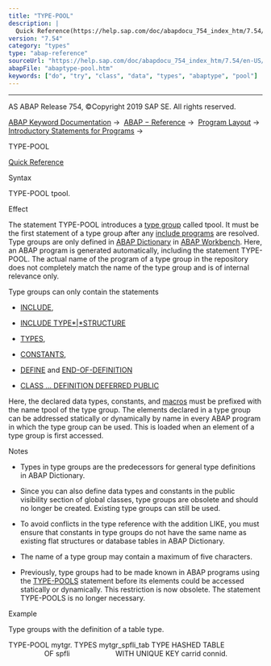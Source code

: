 ```yaml
---
title: "TYPE-POOL"
description: |
  Quick Reference(https://help.sap.com/doc/abapdocu_754_index_htm/7.54/en-US/abaptype-pool_shortref.htm) Syntax TYPE-POOL tpool. Effect The statement TYPE-POOL introduces a type group(https://help.sap.com/doc/abapdocu_754_index_htm/7.54/en-US/abentype_group_1_glosry.htm 'Glossary Entry') called tp
version: "7.54"
category: "types"
type: "abap-reference"
sourceUrl: "https://help.sap.com/doc/abapdocu_754_index_htm/7.54/en-US/abaptype-pool.htm"
abapFile: "abaptype-pool.htm"
keywords: ["do", "try", "class", "data", "types", "abaptype", "pool"]
---
```


* * *

AS ABAP Release 754, ©Copyright 2019 SAP SE. All rights reserved.

[ABAP Keyword Documentation](https://help.sap.com/doc/abapdocu_754_index_htm/7.54/en-US/abenabap.htm) →  [ABAP − Reference](https://help.sap.com/doc/abapdocu_754_index_htm/7.54/en-US/abenabap_reference.htm) →  [Program Layout](https://help.sap.com/doc/abapdocu_754_index_htm/7.54/en-US/abenabap_program_layout.htm) →  [Introductory Statements for Programs](https://help.sap.com/doc/abapdocu_754_index_htm/7.54/en-US/abenabap_program_statement.htm) → 

TYPE-POOL

[Quick Reference](https://help.sap.com/doc/abapdocu_754_index_htm/7.54/en-US/abaptype-pool_shortref.htm)

Syntax

TYPE-POOL tpool.

Effect

The statement TYPE-POOL introduces a [type group](https://help.sap.com/doc/abapdocu_754_index_htm/7.54/en-US/abentype_group_1_glosry.htm "Glossary Entry") called tpool. It must be the first statement of a type group after any [include programs](https://help.sap.com/doc/abapdocu_754_index_htm/7.54/en-US/abeninclude_program_glosry.htm "Glossary Entry") are resolved. Type groups are only defined in [ABAP Dictionary](https://help.sap.com/doc/abapdocu_754_index_htm/7.54/en-US/abenabap_dictionary_glosry.htm "Glossary Entry") in [ABAP Workbench](https://help.sap.com/doc/abapdocu_754_index_htm/7.54/en-US/abenabap_workbench_glosry.htm "Glossary Entry"). Here, an ABAP program is generated automatically, including the statement TYPE-POOL. The actual name of the program of a type group in the repository does not completely match the name of the type group and is of internal relevance only.

Type groups can only contain the statements

-   [INCLUDE](https://help.sap.com/doc/abapdocu_754_index_htm/7.54/en-US/abapinclude_prog.htm),
    
-   [INCLUDE TYPE*|*STRUCTURE](https://help.sap.com/doc/abapdocu_754_index_htm/7.54/en-US/abapinclude_type.htm)
    
-   [TYPES](https://help.sap.com/doc/abapdocu_754_index_htm/7.54/en-US/abaptypes.htm),
    
-   [CONSTANTS](https://help.sap.com/doc/abapdocu_754_index_htm/7.54/en-US/abapconstants.htm),
    
-   [DEFINE](https://help.sap.com/doc/abapdocu_754_index_htm/7.54/en-US/abapdefine.htm) and [END-OF-DEFINITION](https://help.sap.com/doc/abapdocu_754_index_htm/7.54/en-US/abapend-of-definition.htm)
    
-   [CLASS ... DEFINITION DEFERRED PUBLIC](https://help.sap.com/doc/abapdocu_754_index_htm/7.54/en-US/abapclass_deferred.htm)
    

Here, the declared data types, constants, and [macros](https://help.sap.com/doc/abapdocu_754_index_htm/7.54/en-US/abenmacro_glosry.htm "Glossary Entry") must be prefixed with the name tpool of the type group. The elements declared in a type group can be addressed statically or dynamically by name in every ABAP program in which the type group can be used. This is loaded when an element of a type group is first accessed.

Notes

-   Types in type groups are the predecessors for general type definitions in ABAP Dictionary.
    
-   Since you can also define data types and constants in the public visibility section of global classes, type groups are obsolete and should no longer be created. Existing type groups can still be used.
    
-   To avoid conflicts in the type reference with the addition LIKE, you must ensure that constants in type groups do not have the same name as existing flat structures or database tables in ABAP Dictionary.
    
-   The name of a type group may contain a maximum of five characters.
    
-   Previously, type groups had to be made known in ABAP programs using the [TYPE-POOLS](https://help.sap.com/doc/abapdocu_754_index_htm/7.54/en-US/abaptype-pools.htm) statement before its elements could be accessed statically or dynamically. This restriction is now obsolete. The statement TYPE-POOLS is no longer necessary.
    

Example

Type groups with the definition of a table type.

TYPE-POOL mytgr.
TYPES mytgr\_spfli\_tab TYPE HASHED TABLE
                      OF spfli
                      WITH UNIQUE KEY carrid connid.